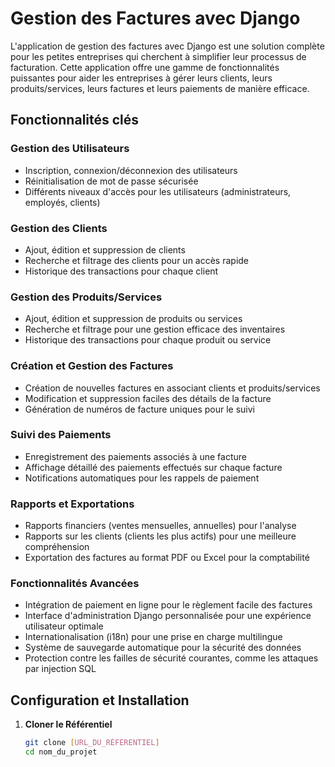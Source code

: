 # Gestion des Factures avec Django

L'application de gestion des factures avec Django est une solution complète pour les petites entreprises qui cherchent à simplifier leur processus de facturation. Cette application offre une gamme de fonctionnalités puissantes pour aider les entreprises à gérer leurs clients, leurs produits/services, leurs factures et leurs paiements de manière efficace.

## Fonctionnalités clés

### Gestion des Utilisateurs
- Inscription, connexion/déconnexion des utilisateurs
- Réinitialisation de mot de passe sécurisée
- Différents niveaux d'accès pour les utilisateurs (administrateurs, employés, clients)

### Gestion des Clients
- Ajout, édition et suppression de clients
- Recherche et filtrage des clients pour un accès rapide
- Historique des transactions pour chaque client

### Gestion des Produits/Services
- Ajout, édition et suppression de produits ou services
- Recherche et filtrage pour une gestion efficace des inventaires
- Historique des transactions pour chaque produit ou service

### Création et Gestion des Factures
- Création de nouvelles factures en associant clients et produits/services
- Modification et suppression faciles des détails de la facture
- Génération de numéros de facture uniques pour le suivi

### Suivi des Paiements
- Enregistrement des paiements associés à une facture
- Affichage détaillé des paiements effectués sur chaque facture
- Notifications automatiques pour les rappels de paiement

### Rapports et Exportations
- Rapports financiers (ventes mensuelles, annuelles) pour l'analyse
- Rapports sur les clients (clients les plus actifs) pour une meilleure compréhension
- Exportation des factures au format PDF ou Excel pour la comptabilité

### Fonctionnalités Avancées
- Intégration de paiement en ligne pour le règlement facile des factures
- Interface d'administration Django personnalisée pour une expérience utilisateur optimale
- Internationalisation (i18n) pour une prise en charge multilingue
- Système de sauvegarde automatique pour la sécurité des données
- Protection contre les failles de sécurité courantes, comme les attaques par injection SQL

## Configuration et Installation

1. **Cloner le Référentiel**
   ```bash
   git clone [URL_DU_RÉFÉRENTIEL]
   cd nom_du_projet

